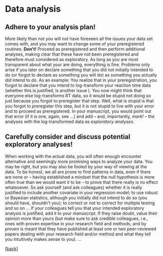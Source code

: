 # Data analysis

## Adhere to your analysis plan!

More likely than not you will not have foreseen all the issues your data set comes with, and you may want to change some of your preregistered routines. **Don't!** Proceed as preregistered and then perform additional analyses, making clear that these have not been preregistered and therefore must considered as exploratory. As long as you are most transparent about what your are doing, everything is fine. Problems only arise if you later on declare something that you did not initially intended to do (or forgot to declare as something you will do) as something you actually *did* intend to do. As an example: You realize that in your preregistration, you forgot to declare that you intend to log-transform your reaction time data (whether this is justified, is another issue <!-- add link to manual on the appropriate treatment of RT data -->). You now might think that everyone else log-transforms RT data, so it would be stupid not doing so just because you forgot to preregister that step. Well, what is stupid is that you forgot to preregister this step, but it is not stupid to live with your error and to proceed as preregistered. In your manuscript, you would point out that error (if it is one, again, see ...) <!-- add link to manual on how to appropriiately deal with RT data -->  and add – and, importantly, *mark!* – the analyses with the log-transformed data as *exploratory analyses*.

## Carefully consider and discuss potential exploratory analyses!

When working with the actual data, you will often enough encounter alternative and seemingly more promising ways to analyze your data. You may be right, but you may also be fooled by your way of viewing at the data. To be honest, we all are prone to find patterns in data, even if there are none or – having established a mindset that the null hypothesis is more often true than we would want it to be – to prove that there really is no effect whatsoever. So ask yourself (and ask colleagues) whether it is really justified to include another covariate in your regression model; to use robust or Bayesian statistics, although you initially did not intend to do so (you should have, shouldn't you); to correct or not to correct for multiple testing and so on ... If your colleagues tell you that your intended exploratory analysis is justified, add it to your manuscript. If they raise doubt, value their opinion more than yours (but make sure to ask credible colleagues, i.e., ones with proven expertise in your research field and methods, and by *proven* is meant that they have published at least one or two peer-reviewed papers dealing with your research field and/or method and what they tell you intuitively makes sense to you). 
...

[[back](00_How_to_organize_a_research_project.md#organization-of-this-manual)]
